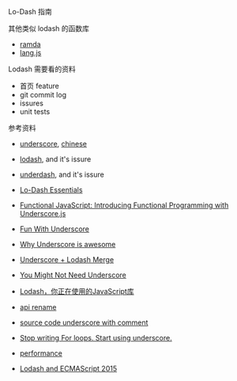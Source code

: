 Lo-Dash 指南

其他类似 lodash 的函数库

- [ramda](https://github.com/ramda/ramda)
- [lang.js](https://yui.github.io/yui2/docs/yui_2.3.0/docs/Lang.js.html)

Lodash 需要看的资料

- 首页 feature
- git commit log
- issures
- unit tests

参考资料

- [underscore](http://underscorejs.org/), [chinese](http://learningcn.com/underscore/)

- [lodash](https://lodash.com/), and it's issure

- [underdash](https://github.com/underdash/underdash), and it's issure

- [Lo-Dash Essentials](http://www.amazon.com/Lo-Dash-Essentials-Adam-Boduch-ebook/dp/B00SVBFBK4/)

- [Functional JavaScript: Introducing Functional Programming with Underscore.js](http://www.amazon.com/Functional-JavaScript-Introducing-Programming-Underscore-js-ebook/dp/B00D624AQO/ref=sr_1_1)

- [Fun With Underscore](http://juntao.gitbooks.io/fun-with-underscore/content/)

- [Why Underscore is awesome](http://www.codereadability.com/why-underscore-is-awesome/)

- [Underscore + Lodash Merge](https://github.com/jashkenas/underscore/issues/2182)

- [You Might Not Need Underscore](https://www.reindex.io/blog/you-might-not-need-underscore/)

- [Lodash，你正在使用的JavaScript库](http://www.infoq.com/cn/news/2015/03/lodash-utility-library)

- [api rename](https://github.com/jashkenas/underscore/issues/2061)

- [source code underscore with comment](http://underscorejs.org/docs/underscore.html)

- [Stop writing For loops. Start using underscore.](http://www.joelhooks.com/blog/2014/02/06/stop-writing-for-loops-start-using-underscorejs/)

- [performance](http://jsperf.com/lodash-underscore)

- [Lodash and ECMAScript 2015](https://blog.mariusschulz.com/2015/05/11/lodash-and-ecmascript-2015)
